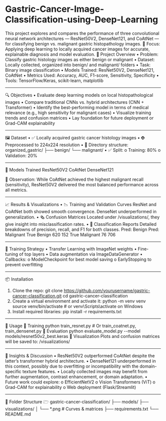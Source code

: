 # Gastric-Cancer-Image-Classification-using-Deep-Learning
This project explores and compares the performance of three convolutional neural network architectures — ResNet50V2, DenseNet121, and CoAtNet — for classifying benign vs. malignant gastric histopathology images.  📌 Focus: Applying deep learning to locally acquired cancer images for accurate, explainable diagnosis and model evaluation.
📂 Project Overview
•	Problem: Classify gastric histology images as either benign or malignant
•	Dataset: Locally collected, organized into benign/ and malignant/ folders
•	Task: Binary image classification
•	Models Trained: ResNet50V2, DenseNet121, CoAtNet
•	Metrics Used: Accuracy, AUC, F1-score, Sensitivity, Specificity
•	Tools: TensorFlow/Keras, scikit-learn, matplotlib
________________________________________
🔍 Objectives
•	Evaluate deep learning models on local histopathological images
•	Compare traditional CNNs vs. hybrid architectures (CNN + Transformer)
•	Identify the best-performing model in terms of medical relevance (e.g., high sensitivity for malignant cases)
•	Visualize training trends and confusion matrices
•	Lay foundation for future deployment or Grad-CAM explainability
________________________________________
🖼️ Dataset
•	✅ Locally acquired gastric cancer histology images
•	🤁 Preprocessed to 224x224 resolution
•	📁 Directory structure:
 	organized_gastric/
  ├── benign/
  └── malignant/
•	✅ Split:
o	Training: 80%
o	Validation: 20%
________________________________________
🧠 Models Trained
ResNet50V2
CoAtNet
DenseNet121

📌 Observation: While CoAtNet achieved the highest malignant recall (sensitivity), ResNet50V2 delivered the most balanced performance across all metrics.
________________________________________
📈 Results & Visualizations
•	📉 Training and Validation Curves
ResNet and CoAtNet both showed smooth convergence. DenseNet underperformed in generalization.
•	🗞 Confusion Matrices Located under /visualizations/, they give insight into misclassification rates.
•	🔬 Classification Reports Detailed breakdowns of precision, recall, and F1 for both classes.
	Pred: Benign	Pred: Malignant
True Benign	620	152
True Malignant	76	706
________________________________________
🧪 Training Strategy
•	Transfer Learning with ImageNet weights
•	Fine-tuning of top layers
•	Data augmentation via ImageDataGenerator
•	Callbacks:
o	ModelCheckpoint for best model saving
o	EarlyStopping to prevent overfitting
________________________________________
📦 Installation
1.	Clone the repo:
git clone https://github.com/yourusername/gastric-cancer-classification.git
cd gastric-cancer-classification
2.	Create a virtual environment and activate it:
python -m venv venv
source venv/bin/activate  # or venv\Scripts\activate on Windows
3.	Install required libraries:
pip install -r requirements.txt
________________________________________
🚀 Usage
🔹 Training
python train_resnet.py  # Or train_coatnet.py, train_densenet.py
🔹 Evaluation
python evaluate_model.py --model models/resnet50v2_best.keras
🔹 Visualization
Plots and confusion matrices will be saved to:
/visualizations/
________________________________________
🧠 Insights & Discussion
•	ResNet50V2 outperformed CoAtNet despite the latter’s transformer hybrid architecture.
•	DenseNet121 underperformed in this context, possibly due to overfitting or incompatibility with the domain-specific texture features.
•	Locally collected images may benefit from further augmentation, contrast enhancement, or domain adaptation.
•	Future work could explore:
o	EfficientNetV2
o	Vision Transformers (ViT)
o	Grad-CAM for explainability
o	Web deployment (Flask/Streamlit)
________________________________________
📁 Folder Structure
🗁 gastric-cancer-classification/
├── models/
├── visualizations/
│   └── *.png                # Curves & matrices
├── requirements.txt
└── README.md
